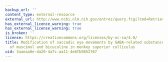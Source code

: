 ```yaml
---
backup_url: ''
content_type: external-resource
external_url: http://www.ncbi.nlm.nih.gov/entrez/query.fcgi?cmd=Retrieve&db=PubMed&dopt=Citation&list_uids=2983037
has_external_licence_warning: true
has_external_license_warning: true
is_broken: ''
license: https://creativecommons.org/licenses/by-nc-sa/4.0/
title: Modification of saccadic eye movements by GABA-related substances. I. Effect
  of muscimol and bicuculine in monkey superior colliculus
uid: 3aaeaa8e-da20-4a7c-aa11-4e6fb9852767
---
```

